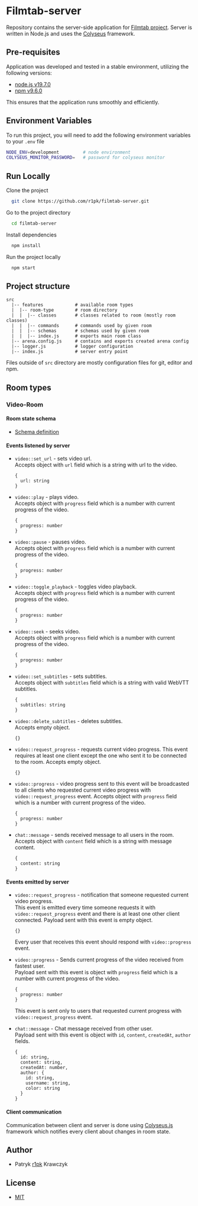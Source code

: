 # Filmtab-server

Repository contains the server-side application for [Filmtab project](https://github.com/r1pk/filmtab-client). Server is written in Node.js and uses the [Colyseus](https://colyseus.io/) framework.

## Pre-requisites

Application was developed and tested in a stable environment, utilizing the following versions:

- [node.js v19.7.0](https://nodejs.org/en/)
- [npm v9.6.0](https://nodejs.org/en/download/)

This ensures that the application runs smoothly and efficiently.

## Environment Variables

To run this project, you will need to add the following environment variables to your `.env` file

```bash
NODE_ENV=development         # node environment
COLYSEUS_MONITOR_PASSWORD=   # password for colyseus monitor
```

## Run Locally

Clone the project

```bash
  git clone https://github.com/r1pk/filmtab-server.git
```

Go to the project directory

```bash
  cd filmtab-server
```

Install dependencies

```bash
  npm install
```

Run the project locally

```bash
  npm start
```

## Project structure

```
src
  |-- features            # available room types
  |  |-- room-type        # room directory
  |  |  |-- classes       # classes related to room (mostly room classes)
  |  |  |-- commands      # commands used by given room
  |  |  |-- schemas       # schemas used by given room
  |  |  |-- index.js      # exports main room class
  |-- arena.config.js     # contains and exports created arena config
  |-- logger.js           # logger configuration
  |-- index.js            # server entry point

```

Files outside of `src` directory are mostly configuration files for git, editor and npm.

## Room types

### Video-Room

#### Room state schema

- [Schema definition](./src/features/video-room/schemas/RoomState.js)

#### Events listened by server

- `video::set_url` - sets video url.  
  Accepts object with `url` field which is a string with url to the video.

  ```
  {
    url: string
  }
  ```

- `video::play` - plays video.  
  Accepts object with `progress` field which is a number with current progress of the video.

  ```
  {
    progress: number
  }
  ```

- `video::pause` - pauses video.  
  Accepts object with `progress` field which is a number with current progress of the video.

  ```
  {
    progress: number
  }
  ```

- `video::toggle_playback` - toggles video playback.  
  Accepts object with `progress` field which is a number with current progress of the video.

  ```
  {
    progress: number
  }
  ```

- `video::seek` - seeks video.  
  Accepts object with `progress` field which is a number with current progress of the video.

  ```
  {
    progress: number
  }
  ```

- `video::set_subtitles` - sets subtitles.  
  Accepts object with `subtitles` field which is a string with valid WebVTT subtitles.

  ```
  {
    subtitles: string
  }
  ```

- `video::delete_subtitles` - deletes subtitles.  
  Accepts empty object.

  ```
  {}
  ```

- `video::request_progress` - requests current video progress. This event requires at least one client except the one who sent it to be connected to the room.
  Accepts empty object.

  ```
  {}
  ```

- `video::progress` - video progress sent to this event will be broadcasted to all clients who requested current video progress with `video::request_progress` event.
  Accepts object with `progress` field which is a number with current progress of the video.

  ```
  {
    progress: number
  }
  ```

- `chat::message` - sends received message to all users in the room.  
  Accepts object with `content` field which is a string with message content.

  ```
  {
    content: string
  }
  ```

#### Events emitted by server

- `video::request_progress` - notification that someone requested current video progress.  
  This event is emitted every time someone requests it with `video::request_progress` event and there is at least one other client connected.
  Payload sent with this event is empty object.

  ```
  {}
  ```

  Every user that receives this event should respond with `video::progress` event.

- `video::progress` - Sends current progress of the video received from fastest user.  
  Payload sent with this event is object with `progress` field which is a number with current progress of the video.

  ```
  {
    progress: number
  }
  ```

  This event is sent only to users that requested current progress with `video::request_progress` event.

- `chat::message` - Chat message received from other user.  
  Payload sent with this event is object with `id`, `content`, `createdAt`, `author` fields.

  ```
  {
    id: string,
    content: string,
    createdAt: number,
    author: {
      id: string,
      username: string,
      color: string
    }
  }
  ```

#### Client communication

Communication between client and server is done using [Colyseus.js](https://www.colyseus.io/) framework which notifies every client about changes in room state.

## Author

- Patryk [r1pk](https://github.com/r1pk) Krawczyk

## License

- [MIT](https://choosealicense.com/licenses/mit/)
